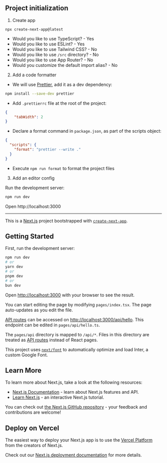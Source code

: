 ## Project initialization
1. Create app
```bacs
npx create-next-app@latest
```
- Would you like to use TypeScript? - Yes
- Would you like to use ESLint? - Yes
- Would you like to use Tailwind CSS? - No
- Would you like to use `/src` directory? - No
- Would you like to use App Router? - No
- Would you customize the default import alias? - No
2. Add a code formatter  
- We will use [Prettier](https://prettier.io/), add it as a dev dependency:
```bash
npm install --save-dev prettier
```
- Add `.prettierrc` file at the root of the project:
```json
{
    "tabWidth": 2
}
```
- Declare a format command in `package.json`, as part of the scripts object:
```json
{
  "scripts": {
    "format": "prettier --write ."
  }
}
```
- Execute `npm run format` to format the project files
3. Add an editor config

Run the development server:
```bash
npm run dev
```
Open http://localhost:3000

---

This is a [Next.js](https://nextjs.org/) project bootstrapped with [`create-next-app`](https://github.com/vercel/next.js/tree/canary/packages/create-next-app).

## Getting Started

First, run the development server:

```bash
npm run dev
# or
yarn dev
# or
pnpm dev
# or
bun dev
```

Open [http://localhost:3000](http://localhost:3000) with your browser to see the result.

You can start editing the page by modifying `pages/index.tsx`. The page auto-updates as you edit the file.

[API routes](https://nextjs.org/docs/api-routes/introduction) can be accessed on [http://localhost:3000/api/hello](http://localhost:3000/api/hello). This endpoint can be edited in `pages/api/hello.ts`.

The `pages/api` directory is mapped to `/api/*`. Files in this directory are treated as [API routes](https://nextjs.org/docs/api-routes/introduction) instead of React pages.

This project uses [`next/font`](https://nextjs.org/docs/basic-features/font-optimization) to automatically optimize and load Inter, a custom Google Font.

## Learn More

To learn more about Next.js, take a look at the following resources:

- [Next.js Documentation](https://nextjs.org/docs) - learn about Next.js features and API.
- [Learn Next.js](https://nextjs.org/learn) - an interactive Next.js tutorial.

You can check out [the Next.js GitHub repository](https://github.com/vercel/next.js/) - your feedback and contributions are welcome!

## Deploy on Vercel

The easiest way to deploy your Next.js app is to use the [Vercel Platform](https://vercel.com/new?utm_medium=default-template&filter=next.js&utm_source=create-next-app&utm_campaign=create-next-app-readme) from the creators of Next.js.

Check out our [Next.js deployment documentation](https://nextjs.org/docs/deployment) for more details.
